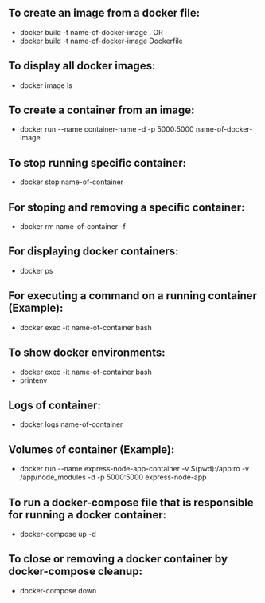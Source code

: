 ## To create an image from a docker file:

- docker build -t name-of-docker-image .
  OR
- docker build -t name-of-docker-image Dockerfile

## To display all docker images:

- docker image ls

## To create a container from an image:

- docker run --name container-name -d -p 5000:5000 name-of-docker-image

## To stop running specific container:

- docker stop name-of-container

## For stoping and removing a specific container:

- docker rm name-of-container -f

## For displaying docker containers:

- docker ps

## For executing a command on a running container (Example):

- docker exec -it name-of-container bash

## To show docker environments:

- docker exec -it name-of-container bash
- printenv

## Logs of container:

- docker logs name-of-container

## Volumes of container (Example):

- docker run --name express-node-app-container -v $(pwd):/app:ro -v /app/node_modules -d -p 5000:5000 express-node-app

## To run a docker-compose file that is responsible for running a docker container:

- docker-compose up -d

## To close or removing a docker container by docker-compose cleanup:

- docker-compose down
